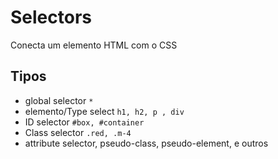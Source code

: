 # Selectors

Conecta um elemento HTML com o CSS

## Tipos

* global selector `*`
* elemento/Type select `h1, h2, p , div`
* ID selector `#box, #container`
* Class selector `.red, .m-4`
* attribute selector, pseudo-class, pseudo-element, e outros 